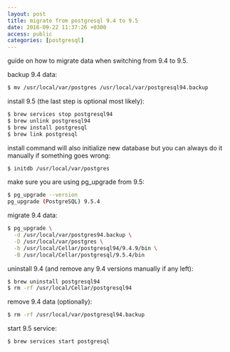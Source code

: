 ```yaml
---
layout: post
title: migrate from postgresql 9.4 to 9.5
date: 2016-09-22 11:37:26 +0300
access: public
categories: [postgresql]
---
```


guide on how to migrate data when switching from 9.4 to 9.5.

<!-- more -->

backup 9.4 data:

```sh
$ mv /usr/local/var/postgres /usr/local/var/postgresql94.backup
```

install 9.5 (the last step is optional most likely):

```sh
$ brew services stop postgresql94
$ brew unlink postgresql94
$ brew install postgresql
$ brew link postgresql
```

install command will also initialize new database but
you can always do it manually if something goes wrong:

```sh
$ initdb /usr/local/var/postgres
```

make sure you are using pg_upgrade from 9.5:

```sh
$ pg_upgrade --version
pg_upgrade (PostgreSQL) 9.5.4
```

migrate 9.4 data:

```sh
$ pg_upgrade \
  -d /usr/local/var/postgres94.backup \
  -D /usr/local/var/postgres \
  -b /usr/local/Cellar/postgresql94/9.4.9/bin \
  -B /usr/local/Cellar/postgresql/9.5.4/bin
```

uninstall 9.4 (and remove any 9.4 versions manually if any left):

```sh
$ brew uninstall postgresql94
$ rm -rf /usr/local/Cellar/postgresql94
```

remove 9.4 data (optionally):

```sh
$ rm -rf /usr/local/var/postgresql94.backup
```

start 9.5 service:

```sh
$ brew services start postgresql
```

